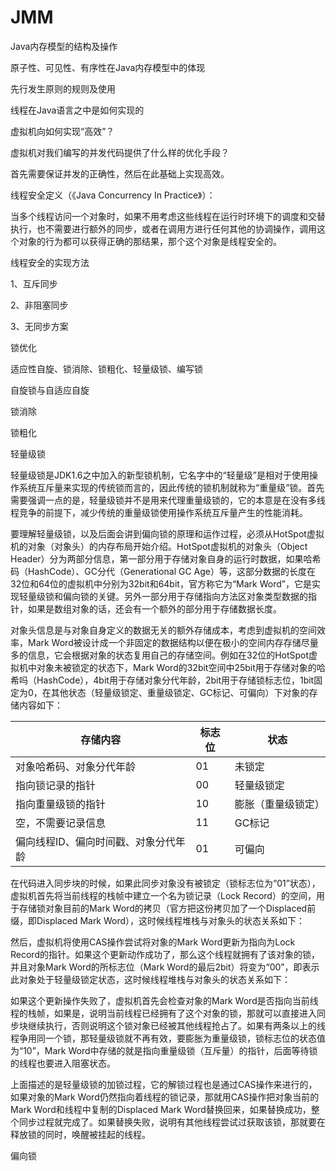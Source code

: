 # JMM

Java内存模型的结构及操作

原子性、可见性、有序性在Java内存模型中的体现

先行发生原则的规则及使用

线程在Java语言之中是如何实现的



虚拟机向如何实现“高效”？

虚拟机对我们编写的并发代码提供了什么样的优化手段？



首先需要保证并发的正确性，然后在此基础上实现高效。

线程安全定义（《Java Concurrency In Practice》）：

​	当多个线程访问一个对象时，如果不用考虑这些线程在运行时环境下的调度和交替执行，也不需要进行额外的同步，或者在调用方进行任何其他的协调操作，调用这个对象的行为都可以获得正确的那结果，那个这个对象是线程安全的。



线程安全的实现方法

1、互斥同步

2、非阻塞同步

3、无同步方案

锁优化

适应性自旋、锁消除、锁粗化、轻量级锁、编写锁

自旋锁与自适应自旋

锁消除

锁粗化

轻量级锁

轻量级锁是JDK1.6之中加入的新型锁机制，它名字中的“轻量级”是相对于使用操作系统互斥量来实现的传统锁而言的，因此传统的锁机制就称为“重量级”锁。首先需要强调一点的是，轻量级锁并不是用来代理重量级锁的，它的本意是在没有多线程竞争的前提下，减少传统的重量级锁使用操作系统互斥量产生的性能消耗。

要理解轻量级锁，以及后面会讲到偏向锁的原理和运作过程，必须从HotSpot虚拟机的对象（对象头）的内存布局开始介绍。HotSpot虚拟机的对象头（Object Header）分为两部分信息，第一部分用于存储对象自身的运行时数据，如果哈希码（HashCode）、GC分代（Generational GC Age）等，这部分数据的长度在32位和64位的虚拟机中分别为32bit和64bit，官方称它为“Mark Word”，它是实现轻量级锁和偏向锁的关键。另外一部分用于存储指向方法区对象类型数据的指针，如果是数组对象的话，还会有一个额外的部分用于存储数据长度。

对象头信息是与对象自身定义的数据无关的额外存储成本，考虑到虚拟机的空间效率，Mark Word被设计成一个非固定的数据结构以便在极小的空间内存存储尽量多的信息，它会根据对象的状态复用自己的存储空间。例如在32位的HotSpot虚拟机中对象未被锁定的状态下，Mark Word的32bit空间中25bit用于存储对象的哈希吗（HashCode），4bit用于存储对象分代年龄，2bit用于存储锁标志位，1bit固定为0，在其他状态（轻量级锁定、重量级锁定、GC标记、可偏向）下对象的存储内容如下：

| 存储内容                             | 标志位 | 状态               |
| ------------------------------------ | ------ | ------------------ |
| 对象哈希码、对象分代年龄             | 01     | 未锁定             |
| 指向锁记录的指针                     | 00     | 轻量级锁定         |
| 指向重量级锁的指针                   | 10     | 膨胀（重量级锁定） |
| 空，不需要记录信息                   | 11     | GC标记             |
| 偏向线程ID、偏向时间戳、对象分代年龄 | 01     | 可偏向             |

在代码进入同步块的时候，如果此同步对象没有被锁定（锁标志位为“01”状态），虚拟机首先将当前线程的栈帧中建立一个名为锁记录（Lock Record）的空间，用于存储锁对象目前的Mark Word的拷贝（官方把这份拷贝加了一个Displaced前缀，即Displaced Mark Word），这时候线程堆栈与对象头的状态关系如下：



然后，虚拟机将使用CAS操作尝试将对象的Mark Word更新为指向为Lock Record的指针。如果这个更新动作成功了，那么这个线程就拥有了该对象的锁，并且对象Mark Word的所标志位（Mark Word的最后2bit）将变为“00”，即表示此对象处于轻量级锁定状态，这时候线程堆栈与对象头的状态关系如下：



如果这个更新操作失败了，虚拟机首先会检查对象的Mark Word是否指向当前线程的栈帧，如果是，说明当前线程已经拥有了这个对象的锁，那就可以直接进入同步块继续执行，否则说明这个锁对象已经被其他线程抢占了。如果有两条以上的线程争用同一个锁，那轻量级锁就不再有效，要膨胀为重量级锁，锁标志位的状态值为“10”，Mark Word中存储的就是指向重量级锁（互斥量）的指针，后面等待锁的线程也要进入阻塞状态。

上面描述的是轻量级锁的加锁过程，它的解锁过程也是通过CAS操作来进行的，如果对象的Mark Word仍然指向着线程的锁记录，那就用CAS操作把对象当前的Mark Word和线程中复制的Displaced Mark Word替换回来，如果替换成功，整个同步过程就完成了。如果替换失败，说明有其他线程尝试过获取该锁，那就要在释放锁的同时，唤醒被挂起的线程。

偏向锁





























